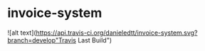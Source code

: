 # invoice-system
![alt text](https://api.travis-ci.org/danieledtt/invoice-system.svg?branch=develop"Travis Last Build")
